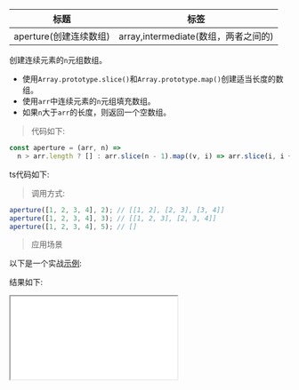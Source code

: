 | 标题                   | 标签                                 |
| ---------------------- | ------------------------------------ |
| aperture(创建连续数组) | array,intermediate(数组，两者之间的) |

创建连续元素的`n`元组数组。

- 使用`Array.prototype.slice()`和`Array.prototype.map()`创建适当长度的数组。
- 使用`arr`中连续元素的`n`元组填充数组。
- 如果`n`大于`arr`的长度，则返回一个空数组。

> 代码如下:

```js
const aperture = (arr, n) =>
  n > arr.length ? [] : arr.slice(n - 1).map((v, i) => arr.slice(i, i + n));
```

ts代码如下:

<div class="code-editor" data-url="codes/javascript/ts/aperture.ts" data-language="typescript"></div>

> 调用方式:

```js
aperture([1, 2, 3, 4], 2); // [[1, 2], [2, 3], [3, 4]]
aperture([1, 2, 3, 4], 3); // [[1, 2, 3], [2, 3, 4]]
aperture([1, 2, 3, 4], 5); // []
```

> 应用场景

以下是一个实战<a href="codes/javascript/html/aperture.html" target="_blank" rel="noopener noreferrer">示例</a>:

<div class="code-editor" data-url="codes/javascript/html/aperture.html" data-language="html"></div>

结果如下:

<iframe src="codes/javascript/html/aperture.html"></iframe>
